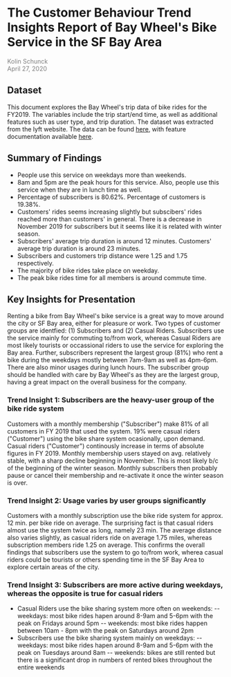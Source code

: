 # The Customer Behaviour Trend Insights Report of Bay Wheel's Bike Service in the SF Bay Area

<span style="color: gray; font-size:1em;">Kolin Schunck</span>
<br><span style="color: gray; font-size:1em;">April 27, 2020</span>


## Dataset

This document explores the Bay Wheel's trip data of bike rides for the FY2019. The variables include the trip start/end time, as well as additional features such as user type, and trip duration. The dataset was extracted from the lyft website. The data can be found [here](https://s3.amazonaws.com/baywheels-data/index.html), with feature documentation available [here](https://www.lyft.com/bikes/bay-wheels/system-data).


## Summary of Findings

- People use this service on weekdays more than weekends.
- 8am and 5pm are the peak hours for this service. Also, people use this service when they are in lunch time as well.
- Percentage of subscribers is 80.62%. Percentage of customers is 19.38%.
- Customers' rides seems increasing slightly but subscibers' rides reached more than customers' in general. There is a decrease in November 2019 for subscribers but it seems like it is related with winter season.
- Subscribers' average trip duration is around 12 minutes. Customers' average trip duration is around 23 minutes.
- Subscribers and customers trip distance were 1.25 and 1.75 respectively.
- The majority of bike rides take place on weekday.
- The peak bike rides time for all members is around commute time.


## Key Insights for Presentation

Renting a bike from Bay Wheel's bike service is a great way to move around the city or SF Bay area, either for pleasure or work. Two types of customer groups are identfied: (1) Subscribers and (2) Casual Riders. Subscribers use the service mainly for commuting to/from work, whereas Casual Riders are most likely tourists or occassional riders to use the service for exploring the Bay area. Further, subscribers represent the largest group (81%) who rent a bike during the weekdays mostly between 7am-9am as well as 4pm-6pm. There are also minor usages during lunch hours. The subscriber group should be handled with care by Bay Wheel's as they are the largest group, having a great impact on the overall business for the company.

### Trend Insight 1: Subscribers are the heavy-user group of the bike ride system
Customers with a monthly membership ("Subscriber") make 81% of all customers in FY 2019 that used the system. 19% were casual riders ("Customer") using the bike share system ocasionally, upon demand. Casual riders ("Customer") continously increase in terms of absolute figures in FY 2019. Monthly membership users stayed on avg. relatively stable, with a sharp decline beginning in November. This is most likely b/c of the beginning of the winter season. Monthly subscribers then probably pause or cancel their membership and re-activate it once the winter season is over.

### Trend Insight 2: Usage varies by user groups significantly
Customers with a monthly subscription use the bike ride system for approx. 12 min. per bike ride on average. The surprising fact is that casual riders almost use the system twice as long, namely 23 min. The average distance also varies slightly, as casual riders ride on average 1.75 miles, whereas subscription members ride 1.25 on average. This confirms the overall findings that subscribers use the system to go to/from work, wherea casual riders could be tourists or others spending time in the SF Bay Area to explore certain areas of the city.

### Trend Insight 3: Subscribers are more active during weekdays, whereas the opposite is true for casual riders
- Casual Riders use the bike sharing system more often on weekends:
-- weekdays: most bike rides hapen around 8-9am and 5-6pm with the peak on Fridays around 5pm
-- weekends: most bike rides happen between 10am - 8pm with the peak on Saturdays around 2pm
- Subscribers use the bike sharing system mainly on weekdays:
-- weekdays: most bike rides hapen around 8-9am and 5-6pm with the peak on Tuesdays around 8am
-- weekends: bikes are still rented but there is a significant drop in numbers of rented bikes throughout the entire weekends
